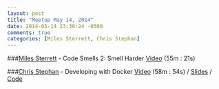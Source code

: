 ```yaml
---
layout: post
title: "Meetup May 14, 2014"
date: 2014-05-14 23:30:24 -0500
comments: true
categories: [Miles Sterrett, Chris Stephan]
---
```


###[Miles Sterrett](https://twitter.com/mileszs) - Code Smells 2: Smell Harder
[Video](http://podcast.404dev.com/episodes/073_Miles_Sterrett-Code_Smells_2-Smell-Harder.mp4) (55m : 21s)


###[Chris Stephan](http://twitter.com/endozemedia) - Developing with Docker
[Video](http://podcast.404dev.com/episodes/074_Chris_Stephan-Developing_With_Docker.mp4) (58m : 54s) /
[Slides](https://speakerdeck.com/endoze/developing-with-docker) /
[Code](https://github.com/endoze/docker_playground)
